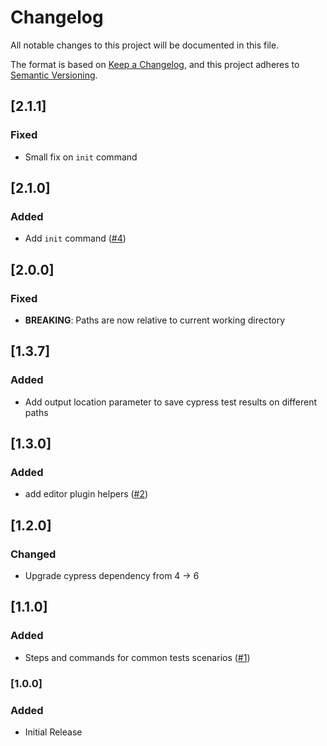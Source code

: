 # Changelog
All notable changes to this project will be documented in this file.

The format is based on [Keep a Changelog](https://keepachangelog.com/en/1.0.0/),
and this project adheres to [Semantic Versioning](https://semver.org/spec/v2.0.0.html).

## [2.1.1]
### Fixed
- Small fix on `init` command

## [2.1.0]
### Added
- Add `init` command ([#4](https://github.com/scm-manager/integration-test-runner/pull/4))

## [2.0.0]
### Fixed
- **BREAKING**: Paths are now relative to current working directory

## [1.3.7]
### Added
- Add output location parameter to save cypress test results on different paths

## [1.3.0]
### Added
- add editor plugin helpers ([#2](https://github.com/scm-manager/integration-test-runner/pull/2))

## [1.2.0]
### Changed
- Upgrade cypress dependency from 4 -> 6

## [1.1.0]
### Added
- Steps and commands for common tests scenarios ([#1](https://github.com/scm-manager/integration-test-runner/pull/1))

### [1.0.0]
### Added
- Initial Release
